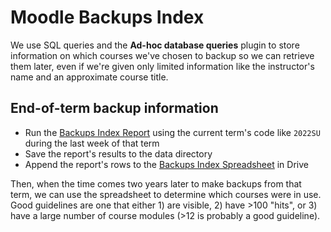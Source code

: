 # Moodle Backups Index

We use SQL queries and the **Ad-hoc database queries** plugin to store information on which courses we've chosen to backup so we can retrieve them later, even if we're given only limited information like the instructor's name and an approximate course title.

## End-of-term backup information

- Run the [Backups Index Report](https://moodle.cca.edu/report/customsql/view.php?id=30) using the current term's code like `2022SU` during the last week of that term
- Save the report's results to the data directory
- Append the report's rows to the [Backups Index Spreadsheet](https://docs.google.com/spreadsheets/d/1mxO2PbKk088R9e3rU_XwUpxV_HwzIKBiIrK1xPy3zfU/edit) in Drive

Then, when the time comes two years later to make backups from that term, we can use the spreadsheet to determine which courses were in use. Good guidelines are one that either 1) are visible, 2) have >100 "hits", or 3) have a large number of course modules (>12 is probably a good guideline).
